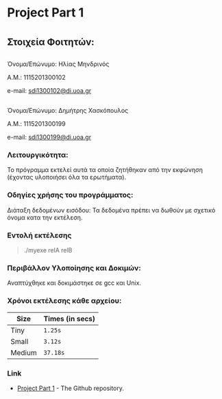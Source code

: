 # Project Part 1 <h1>

## Στοιχεία Φοιτητών: <h2>

Όνομα/Επώνυμο:	Ηλίας Μηνδρινός

Α.Μ.:		    1115201300102  

e-mail:		    sdi1300102@di.uoa.gr

##
Όνομα/Επώνυμο:	Δημήτρης Χασκόπουλος
 
Α.Μ.:		    1115201300199  

e-mail:		    sdi1300199@di.uoa.gr


### Λειτουργικότητα: 

Το πρόγραμμα εκτελεί αυτά τα οποία ζητήθηκαν από την εκφώνηση (έχοντας υλοποιήσει όλα τα ερωτήματα).


### Οδηγίες χρήσης του προγράμματος:

Διάταξη δεδομένων εισόδου: Τα δεδομένα πρέπει να δωθούν με σχετικό όνομα κατα την εκτέλεση.

### Εντολή εκτέλεσης

>./myexe relA relB  


### Περιβάλλον Υλοποίησης και Δοκιμών: 

Αναπτύχθηκε και δοκιμάστηκε  σε gcc και Unix.

### Χρόνοι εκτέλεσης κάθε αρχείου:

|     Size       |           Times (in secs)     |
|----------------|-------------------------------|
|Tiny            |             `1.25s`           |
|Small           |             `3.12s`           |
|Medium          |             `37.18s`          |

### Link

* [Project Part 1](https://github.com/jimhasko/project2019) - The Github repository. 

